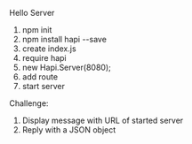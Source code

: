 Hello Server

1. npm init
2. npm install hapi --save
3. create index.js
4. require hapi
5. new Hapi.Server(8080);
6. add route
7. start server


Challenge:
1. Display message with URL of started server
2. Reply with a JSON object